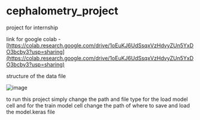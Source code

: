 # cephalometry_project
project for internship

link for google colab - [https://colab.research.google.com/drive/1oEuKJ6UdSsqxVzHdvyZUn5YxDO3bcby3?usp=sharing](https://colab.research.google.com/drive/1oEuKJ6UdSsqxVzHdvyZUn5YxDO3bcby3?usp=sharing)

structure of the data file

![image](https://github.com/user-attachments/assets/7f25fc27-0bf2-48e8-8939-0c9161d0d9ca)

to run this project simply change the path and file type for the load model cell 
and for the train model cell change the path of where to save and load the model.keras file
